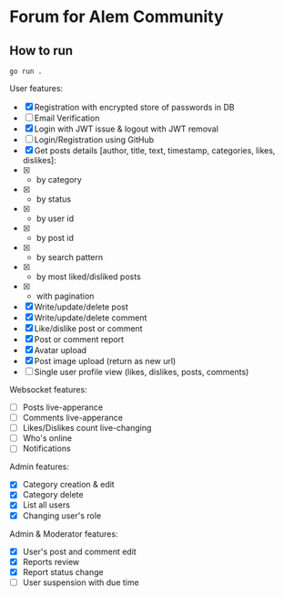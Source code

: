 # Forum for Alem Community


## How to run
```
go run .
```

User features:

- [x] Registration with encrypted store of passwords in DB
- [ ] Email Verification
- [x] Login with JWT issue & logout with JWT removal
- [ ] Login/Registration using GitHub
- [x] Get posts details [author, title, text, timestamp, categories, likes, dislikes]:
- [x] - by category
- [x] - by status
- [x] - by user id
- [x] - by post id
- [x] - by search pattern
- [x] - by most liked/disliked posts
- [x] - with pagination
- [x] Write/update/delete post
- [x] Write/update/delete comment
- [x] Like/dislike post or comment
- [x] Post or comment report
- [x] Avatar upload
- [x] Post image upload (return as new url)
- [ ] Single user profile view (likes, dislikes, posts, comments)

Websocket features:

- [ ] Posts live-apperance
- [ ] Comments live-apperance
- [ ] Likes/Dislikes count live-changing
- [ ] Who's online
- [ ] Notifications

Admin features:

- [x] Category creation & edit
- [x] Category delete
- [x] List all users
- [x] Changing user's role

Admin & Moderator features:

- [x] User's post and comment edit
- [x] Reports review
- [x] Report status change
- [ ] User suspension with due time
